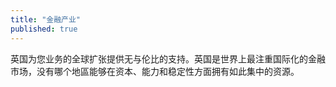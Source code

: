 ```yaml
---
title: "金融产业"
published: true
---
```


英国为您业务的全球扩张提供无与伦比的支持。英国是世界上最注重国际化的金融市场，没有哪个地區能够在资本、能力和稳定性方面拥有如此集中的资源。
